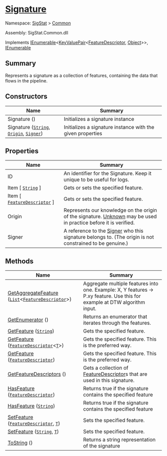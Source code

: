 # [Signature](./Signature.md)

Namespace: [SigStat]() > [Common](./README.md)

Assembly: SigStat.Common.dll

Implements [IEnumerable](https://docs.microsoft.com/en-us/dotnet/api/System.Collections.Generic.IEnumerable-1)\<[KeyValuePair](https://docs.microsoft.com/en-us/dotnet/api/System.Collections.Generic.KeyValuePair-2)\<[FeatureDescriptor](./FeatureDescriptor.md), [Object](https://docs.microsoft.com/en-us/dotnet/api/System.Object)>>, [IEnumerable](https://docs.microsoft.com/en-us/dotnet/api/System.Collections.IEnumerable)

## Summary
Represents a signature as a collection of features, containing the data that flows in the pipeline.

## Constructors

| Name<div><a href="#"><img width=225></a></div> | Summary<div><a href="#"><img width=525></a></div> | 
| --- | --- | 
| Signature () | Initializes a signature instance | 
| Signature ([`String`](https://docs.microsoft.com/en-us/dotnet/api/System.String), [`Origin`](./Origin.md), [`Signer`](./Signer.md)) | Initializes a signature instance with the given properties | 


## Properties

| Name<div><a href="#"><img width=225></a></div> | Summary<div><a href="#"><img width=525></a></div> | 
| --- | --- | 
| ID | An identifier for the Signature. Keep it unique to be useful for logs. | 
| Item [ [`String`](https://docs.microsoft.com/en-us/dotnet/api/System.String) ] | Gets or sets the specified feature. | 
| Item [ [`FeatureDescriptor`](./FeatureDescriptor.md) ] | Gets or sets the specified feature. | 
| Origin | Represents our knowledge on the origin of the signature. [Unknown](https://github.com/hargitomi97/sigstat/blob/master/docs/md/SigStat/Common/Origin.md) may be used in practice before it is verified. | 
| Signer | A reference to the [Signer](https://github.com/hargitomi97/sigstat/blob/master/docs/md/SigStat/Common/Signer.md) who this signature belongs to. (The origin is not constrained to be genuine.) | 


## Methods

| Name<div><a href="#"><img width=225></a></div> | Summary<div><a href="#"><img width=525></a></div> | 
| --- | --- | 
| [GetAggregateFeature](./Methods/Signature--GetAggregateFeature.md) ([`List`](https://docs.microsoft.com/en-us/dotnet/api/System.Collections.Generic.List-1)\<[`FeatureDescriptor`](./FeatureDescriptor.md)>) | Aggregate multiple features into one. Example: X, Y features -&gt; P.xy feature.  Use this for example at DTW algorithm input. | 
| [GetEnumerator](./Methods/Signature--GetEnumerator.md) () | Returns an enumerator that iterates through the features. | 
| [GetFeature](./Methods/Signature--GetFeature.md) ([`String`](https://docs.microsoft.com/en-us/dotnet/api/System.String)) | Gets the specified feature. | 
| [GetFeature](./Methods/Signature--GetFeature.md) ([`FeatureDescriptor`](./FeatureDescriptor-1.md)\<[`T`](./Signature.md)>) | Gets the specified feature. This is the preferred way. | 
| [GetFeature](./Methods/Signature--GetFeature.md) ([`FeatureDescriptor`](./FeatureDescriptor.md)) | Gets the specified feature. This is the preferred way. | 
| [GetFeatureDescriptors](./Methods/Signature--GetFeatureDescriptors.md) () | Gets a collection of [FeatureDescriptor](https://github.com/hargitomi97/sigstat/blob/master/docs/md/SigStat/Common/FeatureDescriptor.md)s that are used in this signature. | 
| [HasFeature](./Methods/Signature--HasFeature.md) ([`FeatureDescriptor`](./FeatureDescriptor.md)) | Returns true if the signature contains the specified feature | 
| [HasFeature](./Methods/Signature--HasFeature.md) ([`String`](https://docs.microsoft.com/en-us/dotnet/api/System.String)) | Returns true if the signature contains the specified feature | 
| [SetFeature](./Methods/Signature--SetFeature.md) ([`FeatureDescriptor`](./FeatureDescriptor.md), [`T`](./Signature.md)) | Sets the specified feature. | 
| [SetFeature](./Methods/Signature--SetFeature.md) ([`String`](https://docs.microsoft.com/en-us/dotnet/api/System.String), [`T`](./Signature.md)) | Sets the specified feature. | 
| [ToString](./Methods/Signature--ToString.md) () | Returns a string representation of the signature | 


